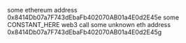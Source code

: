 some ethereum address 0x8414Db07a7F743dEbaFb402070AB01a4E0d2E45e
some CONSTANT_HERE
web3 call
some unknown eth address 0x8414Db07a7F743dEbaFb402070AB01a4E0d2E45g
